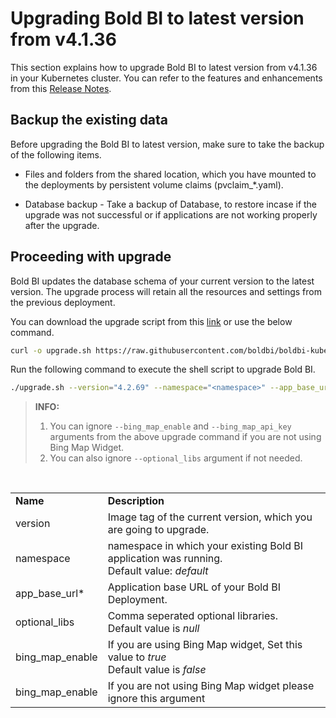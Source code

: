 # Upgrading Bold BI to latest version from v4.1.36

This section explains how to upgrade Bold BI to latest version from v4.1.36 in your Kubernetes cluster. You can refer to the features and enhancements from this [Release Notes](https://www.boldbi.com/release-history/enterprise/).


## Backup the existing data
Before upgrading the Bold BI to latest version, make sure to take the backup of the following items.

* Files and folders from the shared location, which you have mounted to the deployments by persistent volume claims (pvclaim_*.yaml).

* Database backup - Take a backup of Database, to restore incase if the upgrade was not successful or if applications are not working properly after the upgrade.


## Proceeding with upgrade
Bold BI updates the database schema of your current version to the latest version. The upgrade process will retain all the resources and settings from the previous deployment.

You can download the upgrade script from this [link](https://raw.githubusercontent.com/boldbi/boldbi-kubernetes/v4.2.69/upgrade/upgrade.sh) or use the below command.

```sh
curl -o upgrade.sh https://raw.githubusercontent.com/boldbi/boldbi-kubernetes/v4.2_common_idp/upgrade/upgrade.sh
```

Run the following command to execute the shell script to upgrade Bold BI.

```sh
./upgrade.sh --version="4.2.69" --namespace="<namespace>" --app_base_url="<application_base_url>" --optional_libs="<comma_separated_library_names>" --bing_map_enable="true" --bing_map_api_key="<widget_bing_map_api_key>"
```


> **INFO:** 
> 1. You can ignore `--bing_map_enable` and `--bing_map_api_key` arguments from the above upgrade command if you are not using Bing Map Widget.
> 2. You can also ignore `--optional_libs` argument if not needed.

<br/>

<table>
    <tr>
      <td>
       <b>Name</b>
      </td>
      <td>
       <b>Description</b>
      </td>
    </tr>
    <tr>
      <td>
       version
      </td>
      <td>
      Image tag of the current version, which you are going to upgrade.
      </td>
    </tr>
    <tr>
      <td>
       namespace
      </td>
      <td>
       namespace in which your existing Bold BI application was running. </br>
       Default value: <i>default</i>
      </td>
    </tr>
    <tr>
      <td>
       app_base_url*
      </td>
      <td>
       Application base URL of your Bold BI Deployment. </br>
      </td>
    </tr>
    <tr>
      <td>
       optional_libs
      </td>
      <td>
       Comma seperated optional libraries. </br>
       Default value is <i>null</i>
      </td>
    </tr>
    <tr>
      <td>
       bing_map_enable
      </td>
      <td>
       If you are using Bing Map widget, Set this value to <i>true</i> </br>
       Default value is <i>false</i>
      </td>
    </tr>
     <tr>
      <td>
       bing_map_enable
      </td>
      <td>
       If you are not using Bing Map widget please ignore this argument </br>
      </td>
    </tr>
</table>
<br/>